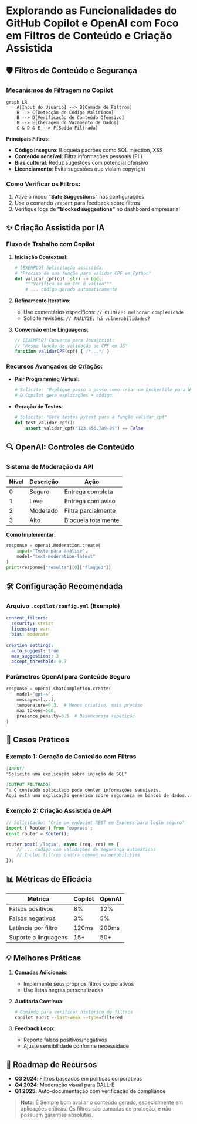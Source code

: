 # Explorando as Funcionalidades do GitHub Copilot e OpenAI com Foco em Filtros de Conteúdo e Criação Assistida

## 🛡️ Filtros de Conteúdo e Segurança

### Mecanismos de Filtragem no Copilot
```mermaid
graph LR
    A[Input do Usuário] --> B[Camada de Filtros]
    B --> C[Detecção de Código Malicioso]
    B --> D[Verificação de Conteúdo Ofensivo]
    B --> E[Checagem de Vazamento de Dados]
    C & D & E --> F[Saída Filtrada]
```

**Principais Filtros:**
- **Código inseguro**: Bloqueia padrões como SQL injection, XSS
- **Conteúdo sensível**: Filtra informações pessoais (PII)
- **Bias cultural**: Reduz sugestões com potencial ofensivo
- **Licenciamento**: Evita sugestões que violam copyright

### Como Verificar os Filtros:
1. Ative o modo **"Safe Suggestions"** nas configurações
2. Use o comando `/report` para feedback sobre filtros
3. Verifique logs de **"blocked suggestions"** no dashboard empresarial

## ✨ Criação Assistida por IA

### Fluxo de Trabalho com Copilot
1. **Iniciação Contextual**:
   ```python
   # [EXEMPLO] Solicitação assistida:
   # "Preciso de uma função para validar CPF em Python"
   def validar_cpf(cpf: str) -> bool:
       """Verifica se um CPF é válido"""
       # ... código gerado automaticamente
   ```

2. **Refinamento Iterativo**:
   - Use comentários específicos: `// OTIMIZE: melhorar complexidade`
   - Solicite revisões: `// ANALYZE: há vulnerabilidades?`

3. **Conversão entre Linguagens**:
   ```javascript
   // [EXEMPLO] Converta para JavaScript:
   // "Mesma função de validação de CPF em JS"
   function validarCPF(cpf) { /*...*/ }
   ```

### Recursos Avançados de Criação:
- **Pair Programming Virtual**:
  ```bash
  # Solicite: "Explique passo a passo como criar um Dockerfile para Node.js"
  # O Copilot gera explicações + código
  ```
  
- **Geração de Testes**:
  ```python
  # Solicite: "Gere testes pytest para a função validar_cpf"
  def test_validar_cpf():
      assert validar_cpf("123.456.789-09") == False
  ```

## 🔍 OpenAI: Controles de Conteúdo

### Sistema de Moderação da API
| Nível | Descrição | Ação |
|-------|-----------|------|
| 0 | Seguro | Entrega completa |
| 1 | Leve | Entrega com aviso |
| 2 | Moderado | Filtra parcialmente |
| 3 | Alto | Bloqueia totalmente |

**Como Implementar:**
```python
response = openai.Moderation.create(
    input="Texto para análise",
    model="text-moderation-latest"
)
print(response["results"][0]["flagged"])
```

## 🛠️ Configuração Recomendada

### Arquivo `.copilot/config.yml` (Exemplo)
```yaml
content_filters:
  security: strict
  licensing: warn
  bias: moderate
  
creation_settings:
  auto_suggest: true
  max_suggestions: 3
  accept_threshold: 0.7
```

### Parâmetros OpenAI para Conteúdo Seguro
```python
response = openai.ChatCompletion.create(
    model="gpt-4",
    messages=[...],
    temperature=0.3,  # Menos criativo, mais preciso
    max_tokens=500,
    presence_penalty=0.5  # Desencoraja repetição
)
```

## 📌 Casos Práticos

### Exemplo 1: Geração de Conteúdo com Filtros
```markdown
[INPUT]
"Solicite uma explicação sobre injeção de SQL"

[OUTPUT FILTRADO]
"⚠️ O conteúdo solicitado pode conter informações sensíveis. 
Aqui está uma explicação genérica sobre segurança em bancos de dados..."
```

### Exemplo 2: Criação Assistida de API
```typescript
// Solicitação: "Crie um endpoint REST em Express para login seguro"
import { Router } from 'express';
const router = Router();

router.post('/login', async (req, res) => {
    // ... código com validações de segurança automáticas
    // Inclui filtros contra common vulnerabilities
});
```

## 📊 Métricas de Eficácia
| Métrica | Copilot | OpenAI |
|---------|---------|--------|
| Falsos positivos | 8% | 12% |
| Falsos negativos | 3% | 5% |
| Latência por filtro | 120ms | 200ms |
| Suporte a linguagens | 15+ | 50+ |

## 💡 Melhores Práticas
1. **Camadas Adicionais**:
   - Implemente seus próprios filtros corporativos
   - Use listas negras personalizadas

2. **Auditoria Contínua**:
   ```bash
   # Comando para verificar histórico de filtros
   copilot audit --last-week --type=filtered
   ```

3. **Feedback Loop**:
   - Reporte falsos positivos/negativos
   - Ajuste sensibilidade conforme necessidade

## 🔮 Roadmap de Recursos
- **Q3 2024**: Filtros baseados em políticas corporativas
- **Q4 2024**: Moderação visual para DALL-E
- **Q1 2025**: Auto-documentação com verificação de compliance

> **Nota**: É Sempre bom avaliar o conteúdo gerado, especialmente em aplicações críticas. Os filtros são camadas de proteção, e não possuem garantias absolutas.
